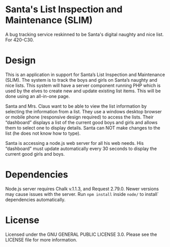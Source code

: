 # Santa's List Inspection and Maintenance (SLIM)
A bug tracking service reskinned to be Santa's digital naughty and nice list.
For 420-C30.

# Design
This is an application in support for Santa’s List Inspection and Maintenance
(SLIM). The system is to track the boys and girls on Santa’s naughty and nice
lists. This system will have a server component running PHP which is used by
the elves to create new and update existing list items. This will be done using
an all-in-one page.

Santa and Mrs. Claus want to be able to view the list information by selecting
the information from a list. They use a windows desktop browser or mobile phone
(responsive design required) to access the lists. Their “dashboard” displays
a list of the current good boys and girls and allows them to select one to
display details. Santa can NOT make changes to the list (he does not know how
to type).

Santa is accessing a node.js web server for all his web needs. His
“dashboard" must update automatically every 30 seconds to display the current
good girls and boys.

# Dependencies
Node.js server requires Chalk v.1.1.3, and Request 2.79.0. Newer versions may
cause issues with the server. Run `npm install` inside `node/` to install`
dependencies automatically.

# License
Licensed under the GNU GENERAL PUBLIC LICENSE 3.0. Please see the LICENSE file
for more information.
